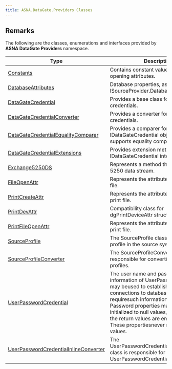 ```yaml
---
title: ASNA.DataGate.Providers Classes
---
```


## Remarks

The following are the classes, enumerations and interfaces provided by **ASNA DataGate Providers** namespace.


| Type | Description |
| --- | --- |
| [Constants](/reference/datagate/datagate-providers/constants.html) | Contains constant values related to file opening attributes. |
| [DatabaseAttributes](/reference/datagate/datagate-providers/database-attributes.html) | Database properties, as reported by ISourceProvider.DatabaseAttributes. |
| [DataGateCredential](/reference/datagate/datagate-providers/datagate-credential.html) | Provides a base class for DataGate credentials. |
| [DataGateCredentialConverter](/reference/datagate/datagate-providers/datagate-credential-converter.html) | Provides a converter for DataGate credentials. |
| [DataGateCredentialEqualityComparer](/reference/datagate/datagate-providers/datagate-credential-equality-comparer.html) | Provides a comparer for IDataGateCredential objects, which supports equality comparisons. |
| [DataGateCredentialExtensions](/reference/datagate/datagate-providers/datagate-credential-extensions.html) | Provides extension methods for the IDataGateCredential interface. |
| [Exchange5250DS](/reference/datagate/datagate-providers/exchange5250ds.html) | Represents a method that exchanges 5250 data stream. |
| [FileOpenAttr](/reference/datagate/datagate-providers/file-open-attr.html) | Represents the attributes for opening a file. |
| [PrintCreateAttr](/reference/datagate/datagate-providers/print-create-attr.html) | Represents the attributes for creating a print file. |
| [PrintDevAttr](/reference/datagate/datagate-providers/print-dev-attr.html) | Compatibility class for dgPrintDeviceAttr structure. |
| [PrintFileOpenAttr](/reference/datagate/datagate-providers/print-file-open-attr.html) | Represents the attributes for opening a print file. |
| [SourceProfile](/reference/datagate/datagate-providers/source-profile.html) | The SourceProfile class represents a profile in the source system. |
| [SourceProfileConverter](/reference/datagate/datagate-providers/source-profile-converter.html) | The SourceProfileConverter class is responsible for converting source profiles. |
| [UserPasswordCredential](/reference/datagate/datagate-providers/user-password-credential.html) | The user name and password information of UserPasswordCredential may beused to establish authenticated connections to databases that requiresuch information.User and Password properties may be set or initialized to null values,in which case the return values are empty values.  These propertiesnever return null values. |
| [UserPasswordCredentialInlineConverter](/reference/datagate/datagate-providers/user-password-credential-inline-converter.html) | The UserPasswordCredentialInlineConverter class is responsible for converting UserPasswordCredential objects. |

